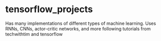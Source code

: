 # tensorflow_projects

Has many implementations of different types of machine learning. Uses RNNs, CNNs, actor-critic networks, and more following tutorials from techwithtim and tensorflow
